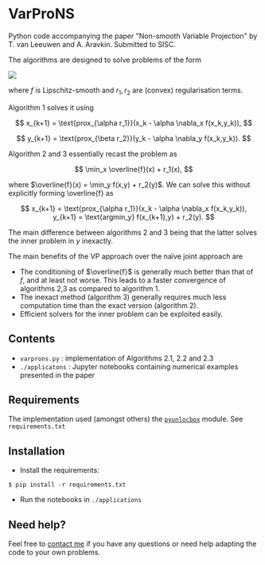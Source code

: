 # VarProNS
Python code accompanying the paper "Non-smooth Variable Projection" by T. van Leeuwen and A. Aravkin. Submitted to SISC.

The algorithms are designed to solve problems of the form

<img src="https://render.githubusercontent.com/render/math?math=\min_{x,y} f(x,y)+r_1(x)+r_2(y)">

where $f$ is Lipschitz-smooth and $r_1, r_2$ are (convex) regularisation terms.

Algorithm 1 solves it using

$$
x_{k+1} = \text{prox_{\alpha r_1}}(x_k - \alpha \nabla_x f(x_k,y_k)),
$$

$$
y_{k+1} = \text{prox_{\beta r_2}}(y_k - \alpha \nabla_y f(x_k,y_k)).
$$

Algorithm 2 and 3 essentially recast the problem as

$$
\min_x \overline{f}(x) + r_1(x),
$$

where $\overline{f}(x) = \min_y f(x,y) + r_2(y)$.
We can solve this without explicitly forming \overline{f} as

$$
x_{k+1} = \text{prox_{\alpha r_1}}(x_k - \alpha \nabla_x f(x_k,y_k)),
y_{k+1} = \text{argmin_y} f(x_{k+1},y) + r_2(y).
$$

The main difference between algorithms 2 and 3 being that the latter solves the inner problem in $y$ inexactly.

The main benefits of the VP approach over the naïve joint approach are

* The conditioning of $\overline{f}$ is generally much better than that of $f$, and at least not worse. This leads to a faster convergence of algorithms 2,3 as compared to algorithm 1.
* The inexact method (algorithm 3) generally requires much less computation time than the exact version (algorithm 2).
* Efficient solvers for the inner problem can be exploited easily.

## Contents

* `varprons.py` : implementation of Algorithms 2.1, 2.2 and 2.3
* `./applicatons` : Jupyter notebooks containing numerical examples presented in the paper

## Requirements

The implementation used (amongst others) the [`pyunlocbox`](https://pyunlocbox.readthedocs.io/en/stable/index.html) module. See `requirements.txt`

## Installation

* Install the requirements:
```
$ pip install -r requirements.txt
```

* Run the notebooks in `./applications`

## Need help?

Feel free to [contact me](mailto:t.vanleeuwen@uu.nl) if you have any questions or need help adapting the code to your own problems.
